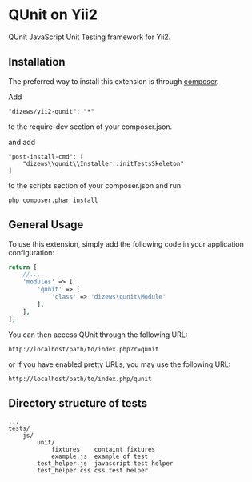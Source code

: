QUnit on Yii2
==============

QUnit JavaScript Unit Testing framework for Yii2.

Installation
------------

The preferred way to install this extension is through [composer](http://getcomposer.org/download/).

Add

```
"dizews/yii2-qunit": "*"
```

to the require-dev section of your composer.json.

and add

```
"post-install-cmd": [
    "dizews\\qunit\\Installer::initTestsSkeleton"
]
```

to the scripts section of your composer.json and run

```
php composer.phar install
```


General Usage
-------------

To use this extension, simply add the following code in your application configuration:

```php
return [
    //....
    'modules' => [
        'qunit' => [
            'class' => 'dizews\qunit\Module'
        ],
    ],
];
```

You can then access QUnit through the following URL:

```
http://localhost/path/to/index.php?r=qunit
```


or if you have enabled pretty URLs, you may use the following URL:

```
http://localhost/path/to/index.php/qunit
```

Directory structure of tests
-----------------------------

    ...
    tests/
        js/
            unit/
                fixtures    containt fixtures
                example.js  example of test
            test_helper.js  javascript test helper
            test_helper.css css test helper
